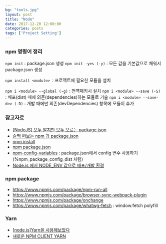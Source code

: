 ```yaml
---
bg: "tools.jpg"
layout: post
title: "Node"
date: 2017-12-20 12:00:00
categories: posts
tags: ['Project Setting']
---
```


### npm 명령어 정리
`npm init` : package.json 생성
`npm init -yes (-y)` : 모든 값을 기본값으로 채워서 package.json 생성

`npm install <module> `: 프로젝트에 필요한 모듈을 설치

`npm i <module> --global (-g)` : 전역패키시 설치
`npm i <module> --save (-S)` : 배포(dist) 때에 의존(dependencies)하는 모듈로 기술
`npm i <module> --save-dev (-D)` : 개발 때에만 의존(devDependencies) 항목에 모듈이 추가

### 참고자료
- [[NodeJS] 모두 알지만 모두 모르는 package.json](http://programmingsummaries.tistory.com/385)
- [슬쩍 떠보는 npm 과 package.json](https://elegantcoder.com/beginning-npm-package/)
- [npm install](https://docs.npmjs.com/cli/install)
- [npm package.json](https://docs.npmjs.com/files/package.json)
- [npm-config-variables](https://frontend.irish/npm-config-variables) : package.json에서 config 변수 사용하기 (%npm_package_config_dist 처럼)
- [Node.js 에서 NODE_ENV 값으로 배포/개발 환경](http://inspiredjw.com/entry/Nodejs-에서-NODEENV-값으로-환경-설정하기)

### npm package
- https://www.npmjs.com/package/npm-run-all
- https://www.npmjs.com/package/browser-sync-webpack-plugin
- https://www.npmjs.com/package/onchange
- https://www.npmjs.com/package/whatwg-fetch : window.fetch polyfill

### Yarn
- [[node.js]Yarn을 사용해보았다](http://blog.hellworld.me/13)
- [새로운 NPM CLIENT YARN](http://fetobe.co.kr/새로운-npm-client-yarn/)
